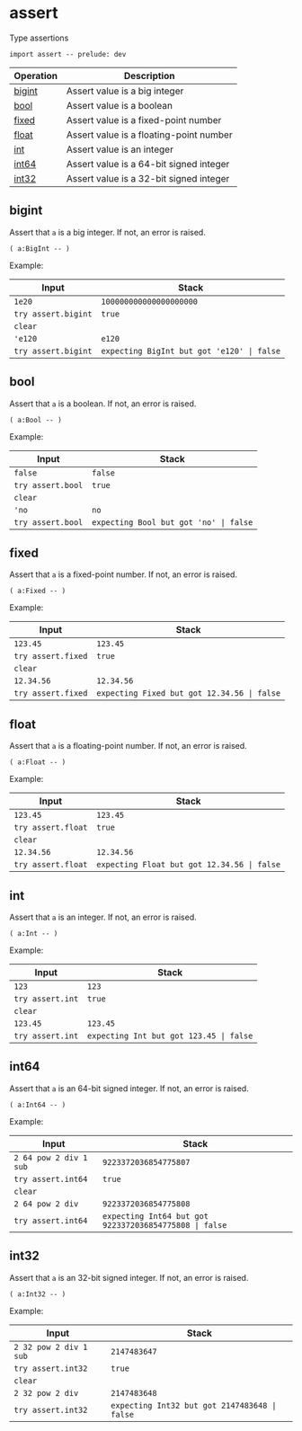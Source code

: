 # assert

<!-- eval: import assert -->

Type assertions

    import assert -- prelude: dev

<!-- index -->

| Operation         | Description
|-------------------|----------------
| [bigint](#bigint) | Assert value is a big integer
| [bool](#bool)     | Assert value is a boolean
| [fixed](#fixed)   | Assert value is a fixed-point number
| [float](#float)   | Assert value is a floating-point number
| [int](#int)       | Assert value is an integer
| [int64](#int64)   | Assert value is a 64-bit signed integer
| [int32](#int32)   | Assert value is a 32-bit signed integer


## bigint

Assert that `a` is a big integer. If not, an error is raised.

    ( a:BigInt -- )

Example:

<!-- test: bigint -->

| Input               | Stack
|---------------------|------------------
| `1e20`              | `100000000000000000000`
| `try assert.bigint` | `true`
| `clear`             |
| `'e120`             | `e120`
| `try assert.bigint` | `expecting BigInt but got 'e120' \| false`


## bool

Assert that `a` is a boolean. If not, an error is raised.

    ( a:Bool -- )

Example:

<!-- test: bool -->

| Input               | Stack
|---------------------|------------------
| `false`             | `false`
| `try assert.bool`   | `true`
| `clear`             |
| `'no`               | `no`
| `try assert.bool`   | `expecting Bool but got 'no' \| false`


## fixed

Assert that `a` is a fixed-point number. If not, an error is raised.

    ( a:Fixed -- )

Example:

<!-- test: fixed -->

| Input               | Stack
|---------------------|------------------
| `123.45`            | `123.45`
| `try assert.fixed`  | `true`
| `clear`             |
| `12.34.56`          | `12.34.56`
| `try assert.fixed`  | `expecting Fixed but got 12.34.56 \| false`


## float

Assert that `a` is a floating-point number. If not, an error is raised.

    ( a:Float -- )

Example:

<!-- test: float -->

| Input               | Stack
|---------------------|------------------
| `123.45`            | `123.45`
| `try assert.float`  | `true`
| `clear`             |
| `12.34.56`          | `12.34.56`
| `try assert.float`  | `expecting Float but got 12.34.56 \| false`


## int

Assert that `a` is an integer. If not, an error is raised.

    ( a:Int -- )

Example:

<!-- test: int -->

| Input               | Stack
|---------------------|------------------
| `123`               | `123`
| `try assert.int`    | `true`
| `clear`             |
| `123.45`            | `123.45`
| `try assert.int`    | `expecting Int but got 123.45 \| false`


## int64

Assert that `a` is an 64-bit signed integer. If not, an error is raised.

    ( a:Int64 -- )

Example:

<!-- test: int -->

| Input                  | Stack
|------------------------|------------------
| `2 64 pow 2 div 1 sub` | `9223372036854775807`
| `try assert.int64`     | `true`
| `clear`                |
| `2 64 pow 2 div`       | `9223372036854775808`
| `try assert.int64`     | `expecting Int64 but got 9223372036854775808 \| false`


## int32

Assert that `a` is an 32-bit signed integer. If not, an error is raised.

    ( a:Int32 -- )

Example:

<!-- test: int -->

| Input                  | Stack
|------------------------|------------------
| `2 32 pow 2 div 1 sub` | `2147483647`
| `try assert.int32`     | `true`
| `clear`                |
| `2 32 pow 2 div`       | `2147483648`
| `try assert.int32`     | `expecting Int32 but got 2147483648 \| false`